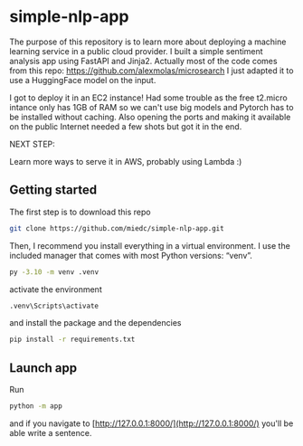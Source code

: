 # simple-nlp-app

The purpose of this repository is to learn more about deploying a machine learning service in a public cloud provider.
I built a simple sentiment analysis app using FastAPI and Jinja2. Actually most of the code comes from this repo: https://github.com/alexmolas/microsearch
I just adapted it to use a HuggingFace model on the input.

I got to deploy it in an EC2 instance! Had some trouble as the free t2.micro intance only has 1GB of RAM so we can't use big models and Pytorch has to be installed without caching.
Also opening the ports and making it available on the public Internet needed a few shots but got it in the end.

NEXT STEP:

Learn more ways to serve it in AWS, probably using Lambda :)


## Getting started

The first step is to download this repo

```bash
git clone https://github.com/miedc/simple-nlp-app.git
```

Then, I recommend you install everything in a virtual environment. I use the included manager that comes with most Python versions: “venv”.

```bash
py -3.10 -m venv .venv
```

activate the environment

```bash
.venv\Scripts\activate
```

and install the package and the dependencies

```bash
pip install -r requirements.txt
```

## Launch app

Run


```bash
python -m app
```

and if you navigate to [http://127.0.0.1:8000/](http://127.0.0.1:8000/) you'll be able write a sentence.

